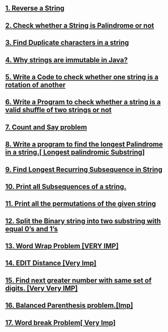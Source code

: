 ## [1. Reverse a String](https://github.com/singh7priyanshu/love_babbar_450_solutions/tree/main/strings/Reverse%20a%20String)
##  [2. Check whether a String is Palindrome or not](https://github.com/singh7priyanshu/love_babbar_450_solutions/tree/main/strings/Check%20whether%20a%20String%20is%20Palindrome%20or%20not)<br />
## [3. Find Duplicate characters in a string](https://github.com/singh7priyanshu/love_babbar_450_solutions/tree/main/strings/Find%20Duplicate%20characters%20in%20a%20string)<br />
## [4. Why strings are immutable in Java?](https://github.com/singh7priyanshu/love_babbar_450_solutions/tree/main/strings/Why%20strings%20are%20immutable%20in%20Java%3F)<br />
## [5. Write a Code to check whether one string is a rotation of another](https://github.com/singh7priyanshu/love_babbar_450_solutions/tree/main/strings/Write%20a%20Code%20to%20check%20whether%20one%20string%20is%20a%20rotation%20of%20another)<br />
## [6. Write a Program to check whether a string is a valid shuffle of two strings or not](https://github.com/singh7priyanshu/love_babbar_450_solutions/tree/main/strings/Write%20a%20Program%20to%20check%20whether%20a%20string%20is%20a%20valid%20shuffle%20of%20two%20strings%20or%20not)<br />
## [7. Count and Say problem](https://github.com/singh7priyanshu/love_babbar_450_solutions/blob/main/others/leetcode/Count%20and%20Say.cpp)<br />
## [8. Write a program to find the longest Palindrome in a string.[ Longest palindromic Substring]](https://github.com/singh7priyanshu/love_babbar_450_solutions/tree/main/strings/Write%20a%20program%20to%20find%20the%20longest%20Palindrome%20in%20a%20string.%5B%20Longest%20palindromic%20Substring%5D)<br />
## [9. Find Longest Recurring Subsequence in String](https://github.com/singh7priyanshu/love_babbar_450_solutions/tree/main/strings/Find%20Longest%20Recurring%20Subsequence%20in%20String)<br />
## [10. Print all Subsequences of a string.](https://github.com/singh7priyanshu/love_babbar_450_solutions/tree/main/strings/Print%20all%20Subsequences%20of%20a%20string)<br />
## [11. Print all the permutations of the given string](https://github.com/singh7priyanshu/love_babbar_450_solutions/tree/main/strings/Print%20all%20the%20permutations%20of%20the%20given%20string)<br />
## [12. Split the Binary string into two substring with equal 0’s and 1’s](https://github.com/singh7priyanshu/love_babbar_450_solutions/tree/main/strings/Split%20the%20Binary%20string%20into%20two%20substring%20with%20equal%200%E2%80%99s%20and%201%E2%80%99s)<br />
## [13. Word Wrap Problem [VERY IMP]](https://github.com/singh7priyanshu/love_babbar_450_solutions/tree/main/strings/Word%20Wrap%20Problem%20%5BVERY%20IMP%5D)<br />
## [14. EDIT Distance [Very Imp]](https://github.com/singh7priyanshu/love_babbar_450_solutions/tree/main/strings/EDIT%20Distance%20%5BVery%20Imp%5D)<br />
## [15. Find next greater number with same set of digits. [Very Very IMP]](https://github.com/singh7priyanshu/love_babbar_450_solutions/tree/main/strings/Find%20next%20greater%20number%20with%20same%20set%20of%20digits.%20%5BVery%20Very%20IMP%5D)<br />
## [16. Balanced Parenthesis problem.[Imp]](https://github.com/singh7priyanshu/love_babbar_450_solutions/tree/main/strings/Balanced%20Parenthesis%20problem.%5BImp%5D)<br />
## [17. Word break Problem[ Very Imp]](https://github.com/singh7priyanshu/love_babbar_450_solutions/tree/main/strings/Word%20break%20Problem%5B%20Very%20Imp%5D)<br />
